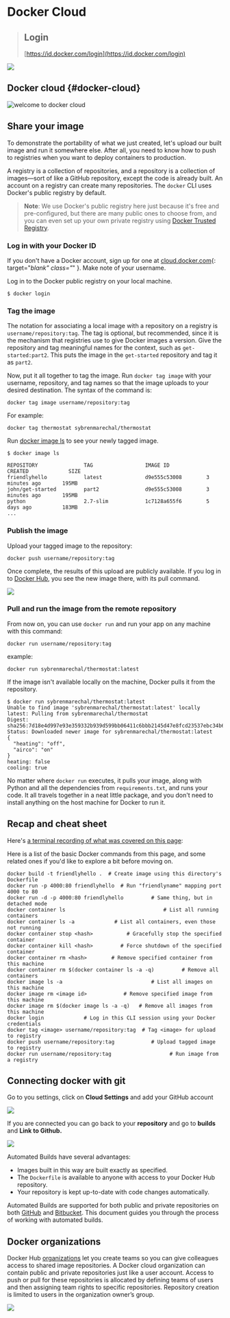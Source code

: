# Docker Cloud

> ## Login
>
> [https://id.docker.com/login](https://id.docker.com/login)

![](https://blobscdn.gitbook.com/v0/b/gitbook-28427.appspot.com/o/assets%2F-LCUhmBI5V3OpgXnhnQp%2F-LCi8ZRSNQvAx99Dtv4b%2F-LCiA-gfHTCnOnJ27x_s%2FScreen%20Shot%202018-05-14%20at%2023.21.44.png?alt=media&token=96ed5402-0d37-4881-9297-f8cb303ec94e)

## Docker cloud {#docker-cloud}

![welcome to docker cloud](https://blobscdn.gitbook.com/v0/b/gitbook-28427.appspot.com/o/assets%2F-LCUhmBI5V3OpgXnhnQp%2F-LCi8ZRSNQvAx99Dtv4b%2F-LCi9_EC64vLzpFqdtnH%2FScreen%20Shot%202018-05-17%20at%2014.53.50.png?alt=media&token=44b6cd3e-eac5-4a00-847b-fd1af9ffbf6a)

## Share your image

To demonstrate the portability of what we just created, let's upload our built image and run it somewhere else. After all, you need to know how to push to registries when you want to deploy containers to production.

A registry is a collection of repositories, and a repository is a collection of images—sort of like a GitHub repository, except the code is already built. An account on a registry can create many repositories. The `docker` CLI uses Docker's public registry by default.

> **Note**: We use Docker's public registry here just because it's free and pre-configured, but there are many public ones to choose from, and you can even set up your own private registry using [Docker Trusted Registry](https://github.com/sybren-marechal/docker-starter/tree/86015b8f63a88424652425fd3d8071ca18d612a9/datacenter/dtr/2.2/guides/README.md).

### Log in with your Docker ID

If you don't have a Docker account, sign up for one at [cloud.docker.com](https://cloud.docker.com/){: target="_blank" class="_" }. Make note of your username.

Log in to the Docker public registry on your local machine.

```text
$ docker login
```

### Tag the image

The notation for associating a local image with a repository on a registry is `username/repository:tag`. The tag is optional, but recommended, since it is the mechanism that registries use to give Docker images a version. Give the repository and tag meaningful names for the context, such as `get-started:part2`. This puts the image in the `get-started` repository and tag it as `part2`.

Now, put it all together to tag the image. Run `docker tag image` with your username, repository, and tag names so that the image uploads to your desired destination. The syntax of the command is:

```text
docker tag image username/repository:tag
```

For example:

```text
docker tag thermostat sybrenmarechal/thermostat
```

Run [docker image ls](https://github.com/sybren-marechal/docker-starter/tree/86015b8f63a88424652425fd3d8071ca18d612a9/engine/reference/commandline/image_ls/README.md) to see your newly tagged image.

```text
$ docker image ls

REPOSITORY               TAG                 IMAGE ID            CREATED             SIZE
friendlyhello            latest              d9e555c53008        3 minutes ago       195MB
john/get-started         part2               d9e555c53008        3 minutes ago       195MB
python                   2.7-slim            1c7128a655f6        5 days ago          183MB
...
```

### Publish the image

Upload your tagged image to the repository:

```text
docker push username/repository:tag
```

Once complete, the results of this upload are publicly available. If you log in to [Docker Hub](https://hub.docker.com/), you see the new image there, with its pull command.

![](.gitbook/assets/screen-shot-2018-05-17-at-17.33.21.png)

### Pull and run the image from the remote repository

From now on, you can use `docker run` and run your app on any machine with this command:

```text
docker run username/repository:tag
```

example:

```text
docker run sybrenmarechal/thermostat:latest
```

If the image isn't available locally on the machine, Docker pulls it from the repository.

```text
$ docker run sybrenmarechal/thermostat:latest
Unable to find image 'sybrenmarechal/thermostat:latest' locally
latest: Pulling from sybrenmarechal/thermostat
Digest: sha256:7d18e4d997e93e359332b939d599bb06411c6bbb2145d47e8fcd23537ebc34b6
Status: Downloaded newer image for sybrenmarechal/thermostat:latest
{
  "heating": "off",
  "airco": "on"
}
heating: false
cooling: true
```

No matter where `docker run` executes, it pulls your image, along with Python and all the dependencies from `requirements.txt`, and runs your code. It all travels together in a neat little package, and you don't need to install anything on the host machine for Docker to run it.

## Recap and cheat sheet

Here's [a terminal recording of what was covered on this page](https://asciinema.org/a/blkah0l4ds33tbe06y4vkme6g):

Here is a list of the basic Docker commands from this page, and some related ones if you'd like to explore a bit before moving on.

```text
docker build -t friendlyhello .  # Create image using this directory's Dockerfile
docker run -p 4000:80 friendlyhello  # Run "friendlyname" mapping port 4000 to 80
docker run -d -p 4000:80 friendlyhello         # Same thing, but in detached mode
docker container ls                                # List all running containers
docker container ls -a             # List all containers, even those not running
docker container stop <hash>           # Gracefully stop the specified container
docker container kill <hash>         # Force shutdown of the specified container
docker container rm <hash>        # Remove specified container from this machine
docker container rm $(docker container ls -a -q)         # Remove all containers
docker image ls -a                             # List all images on this machine
docker image rm <image id>            # Remove specified image from this machine
docker image rm $(docker image ls -a -q)   # Remove all images from this machine
docker login             # Log in this CLI session using your Docker credentials
docker tag <image> username/repository:tag  # Tag <image> for upload to registry
docker push username/repository:tag            # Upload tagged image to registry
docker run username/repository:tag                   # Run image from a registry
```

## Connecting docker with git

Go to you settings, click on **Cloud Settings** and add your GitHub account

![](.gitbook/assets/screen-shot-2018-05-17-at-17.49.48.png)

If you are connected you can go back to your **repository** and go to **builds** and **Link to Github.**

![](.gitbook/assets/screen-shot-2018-05-18-at-11.47.17.png)

Automated Builds have several advantages:

* Images built in this way are built exactly as specified.
* The `Dockerfile` is available to anyone with access to your Docker Hub repository.
* Your repository is kept up-to-date with code changes automatically.

Automated Builds are supported for both public and private repositories on both [GitHub](http://github.com/) and [Bitbucket](https://bitbucket.org/). This document guides you through the process of working with automated builds.  
  


## Docker organizations

Docker Hub [organizations](https://hub.docker.com/organizations/) let you create teams so you can give colleagues access to shared image repositories. A Docker cloud organization can contain public and private repositories just like a user account. Access to push or pull for these repositories is allocated by defining teams of users and then assigning team rights to specific repositories. Repository creation is limited to users in the organization owner’s group.

![](.gitbook/assets/screen-shot-2018-05-18-at-12.00.20.png)





